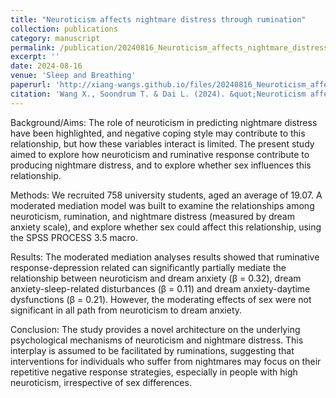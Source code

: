 ```yaml
---
title: "Neuroticism affects nightmare distress through rumination"
collection: publications
category: manuscript
permalink: /publication/20240816_Neuroticism_affects_nightmare_distress_through_rumination
excerpt: ''
date: 2024-08-16
venue: 'Sleep and Breathing'
paperurl: 'http://xiang-wangs.github.io/files/20240816_Neuroticism_affects_nightmare_distress_through_rumination.pdf'
citation: 'Wang X., Soondrum T. & Dai L. (2024). &quot;Neuroticism affects nightmare distress through rumination.&quot; <i>Sleep and Breathing</i>. 28(6).'
---
```


Background/Aims: The role of neuroticism in predicting nightmare distress have been highlighted, and negative coping style may contribute to this relationship, but how these variables interact is limited. The present study aimed to explore how neuroticism and ruminative response contribute to producing nightmare distress, and to explore whether sex influences this relationship. 

Methods: We recruited 758 university students, aged an average of 19.07. A moderated mediation model was built to examine the relationships among neuroticism, rumination, and nightmare distress (measured by dream anxiety scale), and explore whether sex could affect this relationship, using the SPSS PROCESS 3.5 macro. 

Results: The moderated mediation analyses results showed that ruminative response-depression related can significantly partially mediate the relationship between neuroticism and dream anxiety (β = 0.32), dream anxiety-sleep-related disturbances (β = 0.11) and dream anxiety-daytime dysfunctions (β = 0.21). However, the moderating effects of sex were not significant in all path from neuroticism to dream anxiety. 

Conclusion: The study provides a novel architecture on the underlying psychological mechanisms of neuroticism and nightmare distress. This interplay is assumed to be facilitated by ruminations, suggesting that interventions for individuals who suffer from nightmares may focus on their repetitive negative response strategies, especially in people with high neuroticism, irrespective of sex differences.
